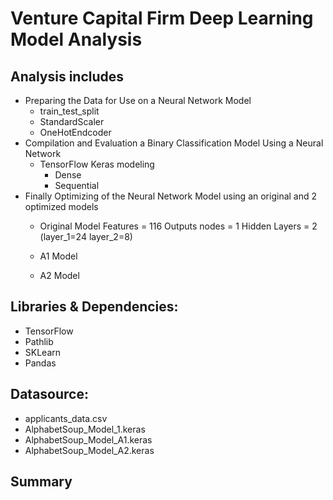 # Venture Capital Firm Deep Learning Model Analysis
 

## Analysis includes
  - Preparing the Data for Use on a Neural Network Model 
      - train_test_split
      - StandardScaler
      - OneHotEndcoder
  - Compilation and Evaluation a Binary Classification Model Using a Neural Network
      - TensorFlow Keras modeling 
          - Dense
          - Sequential
  - Finally Optimizing of the Neural Network Model using an original and 2 optimized models
      - Original Model
            Features = 116
            Outputs nodes = 1
            Hidden Layers = 2 (layer_1=24 layer_2=8) 
      - A1 Model

      - A2 Model

## Libraries & Dependencies:
  * TensorFlow 
  * Pathlib
  * SKLearn
  * Pandas


## Datasource:
  * applicants_data.csv
  * AlphabetSoup_Model_1.keras
  * AlphabetSoup_Model_A1.keras
  * AlphabetSoup_Model_A2.keras
  
## Summary

